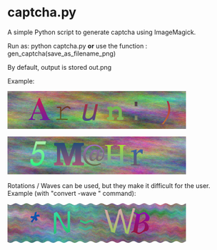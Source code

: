 # captcha.py

A simple Python script to generate captcha using ImageMagick.

Run as:
python captcha.py **or** use the function : gen_captcha(save_as_filename_png)

By default, output is stored out.png

Example:

![Sample-1](https://raw.githubusercontent.com/arun-babu/captcha.py/master/sample-captcha-arun.png)

![Sample-2](https://raw.githubusercontent.com/arun-babu/captcha.py/master/sample-captcha.png)

Rotations / Waves can be used, but they make it difficult for the user. Example (with "convert -wave " command):

![Sample-3](https://raw.githubusercontent.com/arun-babu/captcha.py/master/wave.png)
